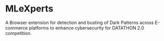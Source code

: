 # MLeXperts
A Browser extension for detection and busting of Dark Patterns across E-commerce platforms to enhance cybersecurity for DATATHON 2.0 competition.
